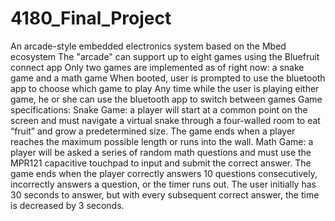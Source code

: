 # 4180_Final_Project
An arcade-style embedded electronics system based on the Mbed ecosystem
The "arcade" can support up to eight games using the Bluefruit connect app
Only two games are implemented as of right now: a snake game and a math game
When booted, user is prompted to use the bluetooth app to choose which game to play
Any time while the user is playing either game, he or she can use the bluetooth app to switch between games
Game specifications:
Snake Game: a player will start at a common point on the screen and must navigate a virtual snake through a four-walled room to eat “fruit” 
and grow a predetermined size. The game ends when a player reaches the maximum possible length or runs into the wall.
Math Game: a player will be asked a series of random math questions and must use the MPR121 capacitive touchpad to input and submit the correct answer. 
The game ends when the player correctly answers 10 questions consecutively, incorrectly answers a question, or the timer runs out. 
The user initially has 30 seconds to answer, but with every subsequent correct answer, the time is decreased by 3 seconds.
